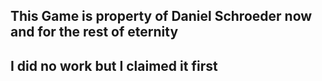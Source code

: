 ## This Game is property of Daniel Schroeder now and for the rest of eternity
## I did no work but I claimed it first
